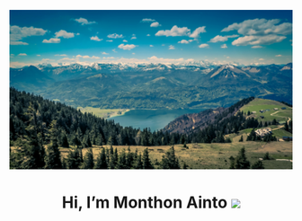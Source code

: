 <p align="center">
  <img src="./assets/headerImg.jpg" alt="header image" />
</p>

<h1 align="center">Hi, I’m Monthon Ainto <img height="30" src="https://em-content.zobj.net/thumbs/120/apple/354/waving-hand_1f44b.png" /></h1>
